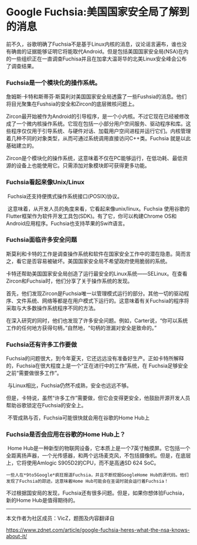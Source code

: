 # Google Fuchsia:美国国家安全局了解到的消息

​	前不久，谷歌明确了Fuchsia不是基于Linux内核的消息，议论谣言遍布，谁也没有确凿的证据能够证明它将能取代Android。但是包括美国国家安全局(NSA)在内的一些组织正在一直调查Fuchisa并且在加拿大温哥华的北美Linux安全峰会公布了调查结果。

### Fuchsia是一个模块化的操作系统。

​	詹姆斯·卡特和斯蒂芬·斯莫利对美国国家安全局透露了一些Fushsia的消息。他们将目光聚集在Fushsia的安全和Zircon的底层微核问题上。 

​	Zircon最开始被作为Android的引导程序，是一个小内核。不过它现在已经被修改成了一个微内核操作系统。它现在包括一小部分用户空间服务、驱动程序和库。这些程序仅仅用于引导系统、与硬件对话、加载用户空间进程并运行它们。内核管理着几种不同的对象类型，从而可通过系统调用直接访问C++类。Fuchsia 就是以此基础建立的。

​	Zircon是个模块化的操作系统，这意味着不仅在PC能够运行，在低功耗、最低资源的设备上也能使用它。只需添加对象模块即可获得更多功能。

### Fuchsia看起来像Unix/Linux

​	Fuchsia还支持便携式操作系统接口(POSIX)协议。

​	这意味着，从开发人员的角度来看，它看起来像unix/linux。Fuchsia 使用谷歌的Flutter框架作为软件开发工具包(SDK)。有了它，你可以构建Chrome OS和Android应用程序。Fuchsia也支持苹果的Swift语言。

### Fuchsia面临许多安全问题

​	斯莫利和卡特的工作是调查操作系统和软件在国家安全工作中的潜在隐患。简而言之，看它是否容易被破坏。美国国家安全局不希望政府使用脆弱的系统。

​	卡特还帮助美国国家安全局创造了运行最安全的Linux系统——SELinux。在查看Zircon和Fuchsia时，他们分享了关于操作系统的发现。

​	首先，他们发现Zircon是Fuchsia唯一以管理模式运行的部分。其他一切的驱动程序、文件系统、网络等都是在用户模式下运行的。这意味着有关Fuchsia的程序将采取与大多数操作系统程序不同的方法。

​	在深入研究的同时，他们也发现了许多安全问题。例如，Carter说，“你可以系统工作的任何地方获得句柄，”自然地，“句柄的泄漏对安全是致命的。”

### Fuchsia还有许多工作要做

​	Fuchsia的问题很大，到今年夏天，它还远远没有准备好生产。正如卡特所解释的，Fuchsia在很大程度上是一个“正在进行中的工作”系统，在 Fuchsia足够安全之前“需要做很多工作”。

​	与Linux相比，Fuchsia仍然不成熟，安全也远远不够。

​	但是，卡特说，虽然“许多工作”需要做，但它会变得更安全，他鼓励开源开发人员帮助谷歌锁定在Fuchsia的安全上。

​	不管成熟与否，Fuchsia可能很快就会用在谷歌的Home Hub上

### Fuchsia是否会应用在谷歌的Home Hub上？

​	Home Hub是一种新型的物联网设备，它本质上是一个7英寸触摸屏。它包括一个全距离扬声器，一个光传感器，和两个远场麦克风，不包括摄像机。但是，在底层上，它将使用Amlogic S905D2的CPU，而不是高通SD 624 SoC。

 	一些人在*9to5Google*疯狂报道Fuchsia，并且不断挖掘GoogleHome Hub的源代码。他们发现了Fuchsia的踪迹。这意味着Home Hub可能会在圣诞时就会运行着Fuchsia！

​	不过根据国安局的发现，Fuchsia还有很多问题。但是，如果你想体验Fuchsia，新的Home Hub是值得期待的。



****

本文作者为社区成员：VicZ，题图及内容翻译自

https://www.zdnet.com/article/google-fuchsia-heres-what-the-nsa-knows-about-it/